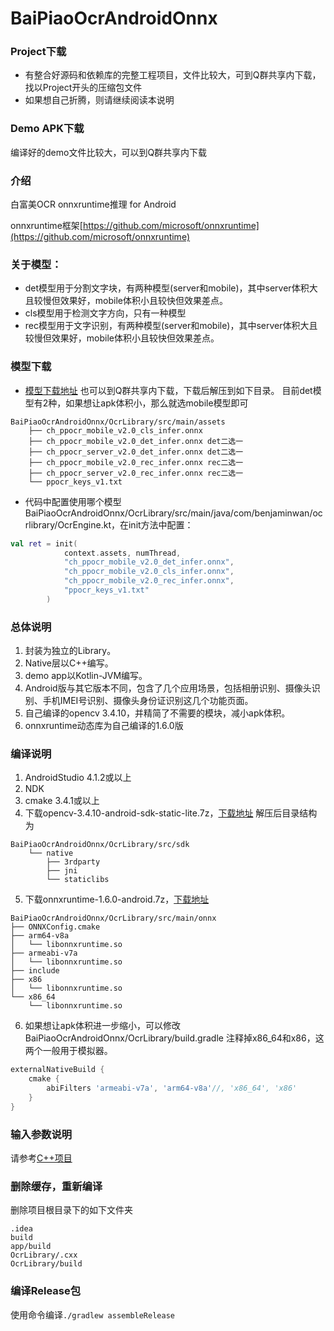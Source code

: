 # BaiPiaoOcrAndroidOnnx

### Project下载

* 有整合好源码和依赖库的完整工程项目，文件比较大，可到Q群共享内下载，找以Project开头的压缩包文件
* 如果想自己折腾，则请继续阅读本说明

### Demo APK下载

编译好的demo文件比较大，可以到Q群共享内下载

### 介绍

白富美OCR onnxruntime推理 for Android

onnxruntime框架[https://github.com/microsoft/onnxruntime](https://github.com/microsoft/onnxruntime)

### 关于模型：

* det模型用于分割文字块，有两种模型(server和mobile)，其中server体积大且较慢但效果好，mobile体积小且较快但效果差点。
* cls模型用于检测文字方向，只有一种模型
* rec模型用于文字识别，有两种模型(server和mobile)，其中server体积大且较慢但效果好，mobile体积小且较快但效果差点。

### 模型下载

* [模型下载地址](https://github.com/znsoftm/BaiPiaoOCR/tree/main/models)
也可以到Q群共享内下载，下载后解压到如下目录。 目前det模型有2种，如果想让apk体积小，那么就选mobile模型即可
```
BaiPiaoOcrAndroidOnnx/OcrLibrary/src/main/assets
    ├── ch_ppocr_mobile_v2.0_cls_infer.onnx
    ├── ch_ppocr_mobile_v2.0_det_infer.onnx det二选一
    ├── ch_ppocr_server_v2.0_det_infer.onnx det二选一
    ├── ch_ppocr_mobile_v2.0_rec_infer.onnx rec二选一
    ├── ch_ppocr_server_v2.0_rec_infer.onnx rec二选一
    └── ppocr_keys_v1.txt
```
* 代码中配置使用哪个模型
BaiPiaoOcrAndroidOnnx/OcrLibrary/src/main/java/com/benjaminwan/ocrlibrary/OcrEngine.kt，在init方法中配置：
```kotlin
val ret = init(
            context.assets, numThread,
            "ch_ppocr_mobile_v2.0_det_infer.onnx",
            "ch_ppocr_mobile_v2.0_cls_infer.onnx",
            "ch_ppocr_mobile_v2.0_rec_infer.onnx",
            "ppocr_keys_v1.txt"
        )
```

### 总体说明

1. 封装为独立的Library。
2. Native层以C++编写。
3. demo app以Kotlin-JVM编写。
4. Android版与其它版本不同，包含了几个应用场景，包括相册识别、摄像头识别、手机IMEI号识别、摄像头身份证识别这几个功能页面。
5. 自己编译的opencv 3.4.10，并精简了不需要的模块，减小apk体积。
6. onnxruntime动态库为自己编译的1.6.0版

### 编译说明

1. AndroidStudio 4.1.2或以上
2. NDK
3. cmake 3.4.1或以上
4. 下载opencv-3.4.10-android-sdk-static-lite.7z，[下载地址](https://gitee.com/benjaminwan/ocr-lite-android-onnx/releases/v1.0.0.20201022)
解压后目录结构为

```
BaiPiaoOcrAndroidOnnx/OcrLibrary/src/sdk
    └── native
        ├── 3rdparty
        ├── jni
        └── staticlibs
```

5. 下载onnxruntime-1.6.0-android.7z，[下载地址](https://gitee.com/benjaminwan/ocr-lite-android-onnx/releases/v1.0.0.20201022)

```
BaiPiaoOcrAndroidOnnx/OcrLibrary/src/main/onnx
├── ONNXConfig.cmake
├── arm64-v8a
│   └── libonnxruntime.so
├── armeabi-v7a
│   └── libonnxruntime.so
├── include
├── x86
│   └── libonnxruntime.so
└── x86_64
    └── libonnxruntime.so
```

6. 如果想让apk体积进一步缩小，可以修改BaiPiaoOcrAndroidOnnx/OcrLibrary/build.gradle
注释掉x86_64和x86，这两个一般用于模拟器。
```groovy
externalNativeBuild {
    cmake {
        abiFilters 'armeabi-v7a', 'arm64-v8a'//, 'x86_64', 'x86'
    }
}
```

### 输入参数说明

请参考[C++项目](https://github.com/znsoftm/BaiPiaoOCR/tree/main/cpp/BaiPiaoOcrOnnx)

### 删除缓存，重新编译

删除项目根目录下的如下文件夹

```
.idea
build
app/build
OcrLibrary/.cxx
OcrLibrary/build
```

### 编译Release包

使用命令编译```./gradlew assembleRelease```
